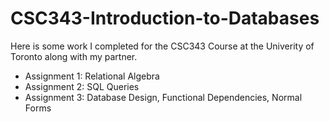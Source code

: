# CSC343-Introduction-to-Databases
Here is some work I completed for the CSC343 Course at the Univerity of Toronto along with my partner. 
* Assignment 1: Relational Algebra
* Assignment 2: SQL Queries
* Assignment 3: Database Design, Functional Dependencies, Normal Forms
